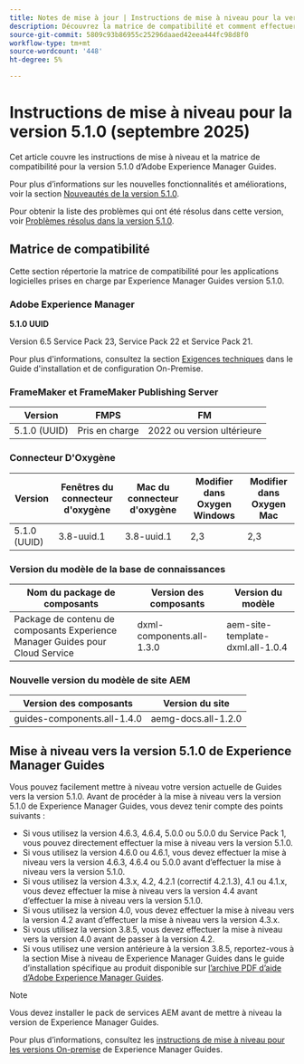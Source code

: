 ```yaml
---
title: Notes de mise à jour | Instructions de mise à niveau pour la version 5.1.0 d’Adobe Experience Manager Guides
description: Découvrez la matrice de compatibilité et comment effectuer une mise à niveau vers la version 5.1.0 d’Adobe Experience Manager Guides.
source-git-commit: 5809c93b86955c25296daaed42eea444fc98d8f0
workflow-type: tm+mt
source-wordcount: '448'
ht-degree: 5%

---
```


# Instructions de mise à niveau pour la version 5.1.0 (septembre 2025)

Cet article couvre les instructions de mise à niveau et la matrice de compatibilité pour la version 5.1.0 d’Adobe Experience Manager Guides.

Pour plus d’informations sur les nouvelles fonctionnalités et améliorations, voir la section [Nouveautés de la version 5.1.0](../release-info/whats-new-5-1-0.md).

Pour obtenir la liste des problèmes qui ont été résolus dans cette version, voir [Problèmes résolus dans la version 5.1.0](../release-info/fixed-issues-5-1-0.md).

## Matrice de compatibilité

Cette section répertorie la matrice de compatibilité pour les applications logicielles prises en charge par Experience Manager Guides version 5.1.0.

### Adobe Experience Manager

**5.1.0 UUID**

Version 6.5 Service Pack 23, Service Pack 22 et Service Pack 21.

Pour plus d&#39;informations, consultez la section [Exigences techniques](../install-guide/download-install-technical-requirements.md) dans le Guide d&#39;installation et de configuration On-Premise.

### FrameMaker et FrameMaker Publishing Server

| Version | FMPS | FM |
| --- | --- | --- |
| 5.1.0 (UUID) | Pris en charge | 2022 ou version ultérieure |

### Connecteur D&#39;Oxygène

| Version | Fenêtres du connecteur d&#39;oxygène | Mac du connecteur d&#39;oxygène | Modifier dans Oxygen Windows | Modifier dans Oxygen Mac |
| --- | --- | --- |--- |--- |
| 5.1.0 (UUID) | 3.8-uuid.1 | 3.8-uuid.1 | 2,3 | 2,3 |

### Version du modèle de la base de connaissances

| Nom du package de composants | Version des composants | Version du modèle |
|---|---|---|
| Package de contenu de composants Experience Manager Guides pour Cloud Service | dxml-components.all-1.3.0 | aem-site-template-dxml.all-1.0.4 |

### Nouvelle version du modèle de site AEM


| Version des composants | Version du site |
|---|---|
| guides-components.all-1.4.0 | aemg-docs.all-1.2.0 |


## Mise à niveau vers la version 5.1.0 de Experience Manager Guides

Vous pouvez facilement mettre à niveau votre version actuelle de Guides vers la version 5.1.0. Avant de procéder à la mise à niveau vers la version 5.1.0 de Experience Manager Guides, vous devez tenir compte des points suivants :

- Si vous utilisez la version 4.6.3, 4.6.4, 5.0.0 ou 5.0.0 du Service Pack 1, vous pouvez directement effectuer la mise à niveau vers la version 5.1.0.
- Si vous utilisez la version 4.6.0 ou 4.6.1, vous devez effectuer la mise à niveau vers la version 4.6.3, 4.6.4 ou 5.0.0 avant d’effectuer la mise à niveau vers la version 5.1.0.
- Si vous utilisez la version 4.3.x, 4.2, 4.2.1 (correctif 4.2.1.3), 4.1 ou 4.1.x, vous devez effectuer la mise à niveau vers la version 4.4 avant d’effectuer la mise à niveau vers la version 5.1.0.
- Si vous utilisez la version 4.0, vous devez effectuer la mise à niveau vers la version 4.2 avant d’effectuer la mise à niveau vers la version 4.3.x.
- Si vous utilisez la version 3.8.5, vous devez effectuer la mise à niveau vers la version 4.0 avant de passer à la version 4.2.
- Si vous utilisez une version antérieure à la version 3.8.5, reportez-vous à la section Mise à niveau de Experience Manager Guides dans le guide d’installation spécifique au produit disponible sur [l’archive PDF d’aide d’Adobe Experience Manager Guides](https://helpx.adobe.com/xml-documentation-for-experience-manager/archive.html).

>[!NOTE]
>
>Vous devez installer le pack de services AEM avant de mettre à niveau la version de Experience Manager Guides.

Pour plus d’informations, consultez les [instructions de mise à niveau pour les versions On-premise](../install-guide/upgrade-xml-documentation.md) de Experience Manager Guides.
